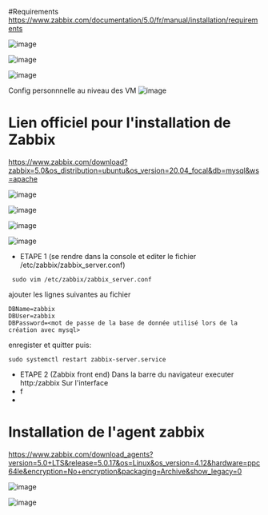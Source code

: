 #Requirements
https://www.zabbix.com/documentation/5.0/fr/manual/installation/requirements

![image](https://user-images.githubusercontent.com/60136087/146181058-cad902b2-d47c-44f7-9f06-6b03102d733b.png)

![image](https://user-images.githubusercontent.com/60136087/146181292-16a5498b-30b1-4616-8fa6-fe4f2f1cf341.png)

![image](https://user-images.githubusercontent.com/60136087/146181366-5d5b534f-8027-4977-80b4-949f93184f01.png)


Config personnnelle au niveau des VM
![image](https://user-images.githubusercontent.com/60136087/146181516-f928c649-5e36-4915-be7b-9b6415747209.png)


# Lien officiel pour l'installation de Zabbix
https://www.zabbix.com/download?zabbix=5.0&os_distribution=ubuntu&os_version=20.04_focal&db=mysql&ws=apache

![image](https://user-images.githubusercontent.com/60136087/146175548-2b44da8f-e071-4851-9b26-32590b60dbe3.png)

![image](https://user-images.githubusercontent.com/60136087/146175630-016a91fb-f472-4b2f-bd87-c55e29d5e2c2.png)

![image](https://user-images.githubusercontent.com/60136087/146175697-21b20d7e-2c82-43d2-95bb-07feb54a7112.png)

![image](https://user-images.githubusercontent.com/60136087/146175778-8b0af32a-887f-42b6-b851-c949adead080.png)

* ETAPE 1 (se rendre dans la console et editer le fichier /etc/zabbix/zabbix_server.conf)
 ```
  sudo vim /etc/zabbix/zabbix_server.conf
 ```
 ajouter les lignes suivantes au fichier
 ```
 DBName=zabbix
 DBUser=zabbix
 DBPassword=<mot de passe de la base de donnée utilisé lors de la création avec mysql>
 ```
 enregister et quitter puis: 
 ```
 sudo systemctl restart zabbix-server.service
 ```
 
* ETAPE 2 (Zabbix front end) Dans la barre du navigateur executer http:<votre adresse IP>/zabbix
  Sur l'interface 
* f
* 

# Installation de l'agent zabbix
https://www.zabbix.com/download_agents?version=5.0+LTS&release=5.0.17&os=Linux&os_version=4.12&hardware=ppc64le&encryption=No+encryption&packaging=Archive&show_legacy=0

![image](https://user-images.githubusercontent.com/60136087/146176761-1654a251-0e92-430d-9335-2fa91d64957c.png)

![image](https://user-images.githubusercontent.com/60136087/146176857-cdf44185-c339-4db0-bbf8-252e0404efdb.png)

